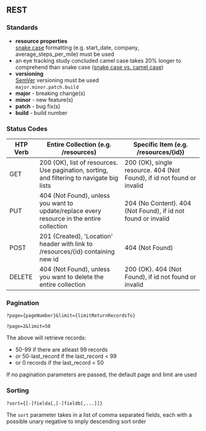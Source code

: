 ## REST

### Standards
- **resource properties**  
[snake case](http://en.wikipedia.org/wiki/Snake_case) formatting (e.g. start_date, company, average_steps_per_mile) must be used
- an eye tracking study concluded camel case takes 20% longer to comprehend than snake case ([snake case vs. camel case](http://citeseerx.ist.psu.edu/viewdoc/download?doi=10.1.1.421.6137&rep=rep1&type=pdf))
- **versioning**  
[SemVer](http://semver.org/) versioning must be used  
`major.minor.patch.build`
- **major** - breaking change(s)
- **minor** - new feature(s)
- **patch** - bug fix(s)
- **build** - build number

### Status Codes
| HTP Verb | Entire Collection (e.g. /resources)                                                        | Specific Item (e.g. /resources/{id})                                   |
|----------|--------------------------------------------------------------------------------------------|------------------------------------------------------------------------|
| GET      | 200 (OK), list of resources. Use pagination, sorting, and filtering to navigate big lists  | 200 (OK), single resource. 404 (Not Found), if id not found or invalid |
| PUT      | 404 (Not Found), unless you want to update/replace every resource in the entire collection | 204 (No Content). 404 (Not Found), if id not found or invalid          |
| POST     | 201 (Created), 'Location' header with link to /resources/{id} containing new id            | 404 (Not Found)                                                        |
| DELETE   | 404 (Not Found), unless you want to delete the entire collection                           | 200 (OK). 404 (Not Found), if id not found or invalid                  |

### Pagination

```
?page={pageNumber}&limit={limitReturnRecordsTo}
```

```
?page=2&limit=50
```

The above will retrieve records:
- 50-99 if there are atleast 99 records
- or 50-last_record if the last_record < 99
- or 0 records if the last_record < 50

If no pagination parameters are passed, the default page and limit are used

### Sorting

```
?sort={[-]fielda[,[-]fieldb[,...]]}
```

The `sort` parameter takes in a list of comma separated fields, each with a possible unary negative to imply descending sort order